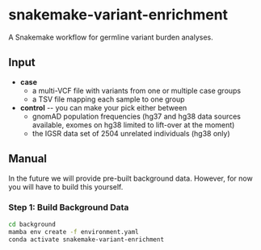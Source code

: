 # snakemake-variant-enrichment

A Snakemake workflow for germline variant burden analyses.

## Input

- **case**
    - a multi-VCF file with variants from one or multiple case groups
    - a TSV file mapping each sample to one group
- **control** -- you can make your pick either between
    - gnomAD population frequencies (hg37 and hg38 data sources available, exomes on hg38 limited to lift-over at the moment)
    - the IGSR data set of 2504 unrelated individuals (hg38 only)

## Manual

In the future we will provide pre-built background data.
However, for now you will have to build this yourself.

### Step 1: Build Background Data

```bash
cd background
mamba env create -f environment.yaml
conda activate snakemake-variant-enrichment
```
